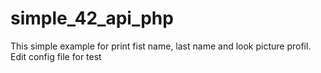# simple_42_api_php
This simple example for print fist name, last name and look picture profil.
Edit config file for test
